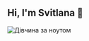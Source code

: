 ## Hi, I'm Svitlana 👋

![Дівчина за ноутом](https://media.giphy.com/media/v1.Y2lkPTc5MGI3NjExbXJxaWFjZHR1OGJ4d21sYmtuM2F5Nm53c2xyc2VsamE3aGxja2phYSZlcD12MV9naWZzX3NlYXJjaCZjdD1n/26AHONQ79FdWZhAI0/giphy.gif)




